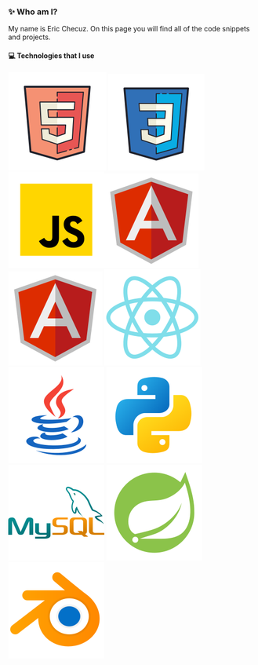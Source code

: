 ### ✨ Who am I?
My name is Eric Checuz. On this page you will find all of the code snippets and projects.


#### 💻 Technologies that I use
![HTML5](./assets/html.svg) ![CSS3](./assets/css.svg) ![JavaScript](./assets/javascript.svg)![TYPESCRIPT](./assets/angular.svg)
![ANGULAR](./assets/angular.svg)  ![React](./assets/react.svg) ![JAVA](./assets/java.svg) ![PYTHON](./assets/python.svg)
![MYSQL](./assets/mysql.svg) ![SPRINGBOOT](./assets/springboot.svg) ![BLENDE](./assets/blender.svg) 
